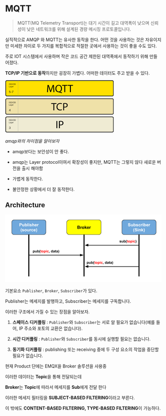 # MQTT

> MQTT(MQ Telemetry Transport)는 대기 시간이 길고 대역폭이 낮으며 신뢰성이 낮은 네트워크를 위해 설계된 경량 메시징 프로토콜입니다.

실직적으로 AMQP 와 MQTT는 유사한 동작을 한다. 어떤 것을 사용하는 것은 자유이지만 미세한 차이로 두 가지를 복합적으로 적절한 곳에서 사용하는 것이 좋을 수도 있다.

주로 IOT 시스템에서 사용하며 작은 코드 공간 제한된 대역폭에서 동작하기 위해 만들어졌다.

**TCP/IP 기반으로 동작**하지만 굉장히 가볍다. 어떠한 데이터도 주고 받을 수 있다.

![Layer](./src/mqtt-tcp-ip-stack.png)

_amqp와의 차이점을 알아보자_

- amqp보다는 보안성이 안 좋다.

- amqp는 Layer protocol이여서 확장성이 좋지만, MQTT는 그렇지 않다 새로운 버전을 출시 해야함

- 가볍게 동작한다.

- 불안정한 상황에서 더 잘 동작한다.

## Architecture

![mqtt](./src/mqtt.png)

기본요소 `Publisher`, `Broker`, `Subscriber`가 있다.

Publisher는 메세지를 발행하고, Subscriber는 메세지를 구독합니다.

이러한 구조에서 가질 수 있는 장점을 알아보자.

1. **스페이스 디커플링** : `Publisher`와 `Subscriber`는 서로 알 필요가 없습니다(예를 들어, IP 주소와 포토의 교환은 없습니다).

2. **시간 디커플링** : `Publisher`와 `Subscriber`를 동시에 실행할 필요는 없습니다.

3. **동기화 디커플링** : publishing 또는 receiving 중에 두 구성 요소의 작업을 중단할 필요가 없습니다.

현재 Product 단에는 EMQX을 Broker 솔루션을 사용중

이러한 데이터는 **Topic**을 통해 전달되는데

**Broker**는 **Topic**에 따라서 메세지를 **Sub**에게 전달 한다

이러한 메세지 필터링을 **SUBJECT-BASED FILTERING**이라고 부른다.

이 밖에도 **CONTENT-BASED FILTERING, TYPE-BASED FILTERING**이 가능하다.
